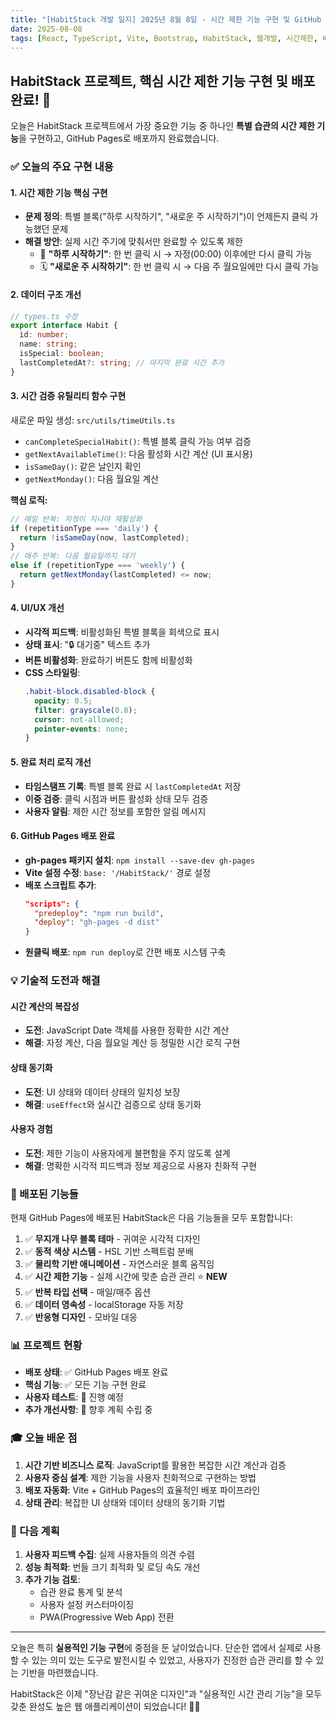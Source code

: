 ```yaml
---
title: "[HabitStack 개발 일지] 2025년 8월 8일 - 시간 제한 기능 구현 및 GitHub Pages 배포"
date: 2025-08-08
tags: [React, TypeScript, Vite, Bootstrap, HabitStack, 웹개발, 시간제한, 배포, GitHub Pages]
---
```


## HabitStack 프로젝트, 핵심 시간 제한 기능 구현 및 배포 완료! 🎉

오늘은 HabitStack 프로젝트에서 가장 중요한 기능 중 하나인 **특별 습관의 시간 제한 기능**을 구현하고, GitHub Pages로 배포까지 완료했습니다.

### ✅ 오늘의 주요 구현 내용

#### 1. **시간 제한 기능 핵심 구현**
- **문제 정의**: 특별 블록("하루 시작하기", "새로운 주 시작하기")이 언제든지 클릭 가능했던 문제
- **해결 방안**: 실제 시간 주기에 맞춰서만 완료할 수 있도록 제한
  - 📅 **"하루 시작하기"**: 한 번 클릭 시 → 자정(00:00) 이후에만 다시 클릭 가능
  - 🗓️ **"새로운 주 시작하기"**: 한 번 클릭 시 → 다음 주 월요일에만 다시 클릭 가능

#### 2. **데이터 구조 개선**
```typescript
// types.ts 수정
export interface Habit {
  id: number;
  name: string;
  isSpecial: boolean;
  lastCompletedAt?: string; // 마지막 완료 시간 추가
}
```

#### 3. **시간 검증 유틸리티 함수 구현**
새로운 파일 생성: `src/utils/timeUtils.ts`
- `canCompleteSpecialHabit()`: 특별 블록 클릭 가능 여부 검증
- `getNextAvailableTime()`: 다음 활성화 시간 계산 (UI 표시용)
- `isSameDay()`: 같은 날인지 확인
- `getNextMonday()`: 다음 월요일 계산

**핵심 로직:**
```typescript
// 매일 반복: 자정이 지나야 재활성화
if (repetitionType === 'daily') {
  return !isSameDay(now, lastCompleted);
}
// 매주 반복: 다음 월요일까지 대기
else if (repetitionType === 'weekly') {
  return getNextMonday(lastCompleted) <= now;
}
```

#### 4. **UI/UX 개선**
- **시각적 피드백**: 비활성화된 특별 블록을 회색으로 표시
- **상태 표시**: "🔒 대기중" 텍스트 추가
- **버튼 비활성화**: 완료하기 버튼도 함께 비활성화
- **CSS 스타일링**:
  ```css
  .habit-block.disabled-block {
    opacity: 0.5;
    filter: grayscale(0.8);
    cursor: not-allowed;
    pointer-events: none;
  }
  ```

#### 5. **완료 처리 로직 개선**
- **타임스탬프 기록**: 특별 블록 완료 시 `lastCompletedAt` 저장
- **이중 검증**: 클릭 시점과 버튼 활성화 상태 모두 검증
- **사용자 알림**: 제한 시간 정보를 포함한 알림 메시지

#### 6. **GitHub Pages 배포 완료**
- **gh-pages 패키지 설치**: `npm install --save-dev gh-pages`
- **Vite 설정 수정**: `base: '/HabitStack/'` 경로 설정
- **배포 스크립트 추가**:
  ```json
  "scripts": {
    "predeploy": "npm run build",
    "deploy": "gh-pages -d dist"
  }
  ```
- **원클릭 배포**: `npm run deploy`로 간편 배포 시스템 구축

### 💡 기술적 도전과 해결

#### **시간 계산의 복잡성**
- **도전**: JavaScript Date 객체를 사용한 정확한 시간 계산
- **해결**: 자정 계산, 다음 월요일 계산 등 정밀한 시간 로직 구현

#### **상태 동기화**
- **도전**: UI 상태와 데이터 상태의 일치성 보장
- **해결**: `useEffect`와 실시간 검증으로 상태 동기화

#### **사용자 경험**
- **도전**: 제한 기능이 사용자에게 불편함을 주지 않도록 설계
- **해결**: 명확한 시각적 피드백과 정보 제공으로 사용자 친화적 구현

### 🚀 배포된 기능들
현재 GitHub Pages에 배포된 HabitStack은 다음 기능들을 모두 포함합니다:

1. ✅ **무지개 나무 블록 테마** - 귀여운 시각적 디자인
2. ✅ **동적 색상 시스템** - HSL 기반 스펙트럼 분배
3. ✅ **물리학 기반 애니메이션** - 자연스러운 블록 움직임
4. ✅ **시간 제한 기능** - 실제 시간에 맞춘 습관 관리 ⭐ **NEW**
5. ✅ **반복 타입 선택** - 매일/매주 옵션
6. ✅ **데이터 영속성** - localStorage 자동 저장
7. ✅ **반응형 디자인** - 모바일 대응

### 📊 프로젝트 현황
- **배포 상태**: ✅ GitHub Pages 배포 완료
- **핵심 기능**: ✅ 모든 기능 구현 완료
- **사용자 테스트**: 🔄 진행 예정
- **추가 개선사항**: 📝 향후 계획 수립 중

### 🎓 오늘 배운 점

1. **시간 기반 비즈니스 로직**: JavaScript를 활용한 복잡한 시간 계산과 검증
2. **사용자 중심 설계**: 제한 기능을 사용자 친화적으로 구현하는 방법
3. **배포 자동화**: Vite + GitHub Pages의 효율적인 배포 파이프라인
4. **상태 관리**: 복잡한 UI 상태와 데이터 상태의 동기화 기법

### 🔮 다음 계획

1. **사용자 피드백 수집**: 실제 사용자들의 의견 수렴
2. **성능 최적화**: 번들 크기 최적화 및 로딩 속도 개선
3. **추가 기능 검토**: 
   - 습관 완료 통계 및 분석
   - 사용자 설정 커스터마이징
   - PWA(Progressive Web App) 전환

---

오늘은 특히 **실용적인 기능 구현**에 중점을 둔 날이었습니다. 단순한 앱에서 실제로 사용할 수 있는 의미 있는 도구로 발전시킬 수 있었고, 사용자가 진정한 습관 관리를 할 수 있는 기반을 마련했습니다.

HabitStack은 이제 "장난감 같은 귀여운 디자인"과 "실용적인 시간 관리 기능"을 모두 갖춘 완성도 높은 웹 애플리케이션이 되었습니다! 🌈✨

